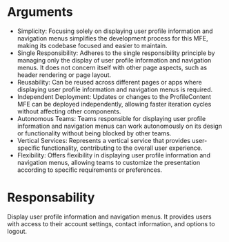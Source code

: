 # Arguments
- Simplicity: Focusing solely on displaying user profile information and navigation menus simplifies the development process for this MFE, making its codebase focused and easier to maintain.
- Single Responsibility: Adheres to the single responsibility principle by managing only the display of user profile information and navigation menus. It does not concern itself with other page aspects, such as header rendering or page layout.
- Reusability: Can be reused across different pages or apps where displaying user profile information and navigation menus is required.
- Independent Deployment: Updates or changes to the ProfileContent MFE can be deployed independently, allowing faster iteration cycles without affecting other components.
- Autonomous Teams: Teams responsible for displaying user profile information and navigation menus can work autonomously on its design or functionality without being blocked by other teams.
- Vertical Services: Represents a vertical service that provides user-specific functionality, contributing to the overall user experience.
- Flexibility: Offers flexibility in displaying user profile information and navigation menus, allowing teams to customize the presentation according to specific requirements or preferences.

# Responsability
Display user profile information and navigation menus. It provides users with access to their account settings, contact information, and options to logout.
